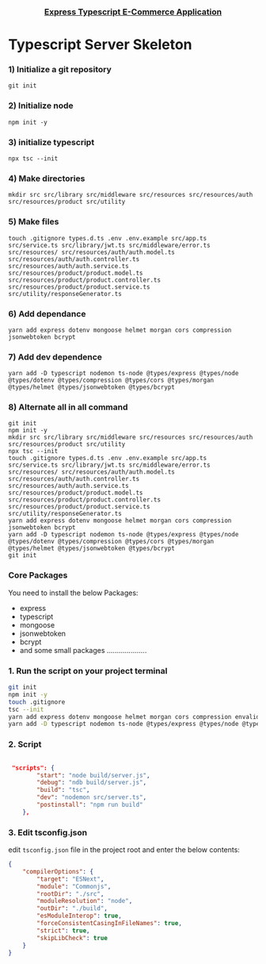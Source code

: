 <h3 align="center">
    <a href="https://github.com/tareqhassan2014/express-ts-ecommerce-app">
       Express Typescript E-Commerce Application
    </a>
</h3>

# Typescript Server Skeleton

### 1) Initialize a git repository

```ch
git init
```

### 2) Initialize node

```ch
npm init -y
```

### 3) initialize typescript

```ch
npx tsc --init
```

### 4) Make directories

```ch
mkdir src src/library src/middleware src/resources src/resources/auth src/resources/product src/utility
```

### 5) Make files

```ch
touch .gitignore types.d.ts .env .env.example src/app.ts src/service.ts src/library/jwt.ts src/middleware/error.ts src/resources/ src/resources/auth/auth.model.ts src/resources/auth/auth.controller.ts src/resources/auth/auth.service.ts src/resources/product/product.model.ts src/resources/product/product.controller.ts src/resources/product/product.service.ts src/utility/responseGenerator.ts
```

### 6) Add dependance

```ch
yarn add express dotenv mongoose helmet morgan cors compression  jsonwebtoken bcrypt
```

### 7) Add dev dependence

```ch
yarn add -D typescript nodemon ts-node @types/express @types/node @types/dotenv @types/compression @types/cors @types/morgan @types/helmet @types/jsonwebtoken @types/bcrypt
```

### 8) Alternate all in all command

```ch
git init
npm init -y
mkdir src src/library src/middleware src/resources src/resources/auth src/resources/product src/utility
npx tsc --init
touch .gitignore types.d.ts .env .env.example src/app.ts src/service.ts src/library/jwt.ts src/middleware/error.ts src/resources/ src/resources/auth/auth.model.ts src/resources/auth/auth.controller.ts src/resources/auth/auth.service.ts src/resources/product/product.model.ts src/resources/product/product.controller.ts src/resources/product/product.service.ts src/utility/responseGenerator.ts
yarn add express dotenv mongoose helmet morgan cors compression  jsonwebtoken bcrypt
yarn add -D typescript nodemon ts-node @types/express @types/node @types/dotenv @types/compression @types/cors @types/morgan @types/helmet @types/jsonwebtoken @types/bcrypt
git init
```


### Core Packages

You need to install the below Packages:

-   express
-   typescript
-   mongoose
-   jsonwebtoken
-   bcrypt
-   and some small packages ....................

### 1. Run the script on your project terminal

```sh
git init
npm init -y
touch .gitignore
tsc --init
yarn add express dotenv mongoose helmet morgan cors compression envalid joi jsonwebtoken bcrypt
yarn add -D typescript nodemon ts-node @types/express @types/node @types/dotenv @types/compression @types/cors @types/morgan @types/helmet @types/jsonwebtoken @types/bcrypt

```

### 2. Script

```json

 "scripts": {
        "start": "node build/server.js",
        "debug": "ndb build/server.js",
        "build": "tsc",
        "dev": "nodemon src/server.ts",
        "postinstall": "npm run build"
    },

```

### 3. Edit tsconfig.json

edit `tsconfig.json` file in the project root and enter the below contents:

```json
{
    "compilerOptions": {
        "target": "ESNext",
        "module": "Commonjs",
        "rootDir": "./src",
        "moduleResolution": "node",
        "outDir": "./build",
        "esModuleInterop": true,
        "forceConsistentCasingInFileNames": true,
        "strict": true,
        "skipLibCheck": true
    }
}
```


